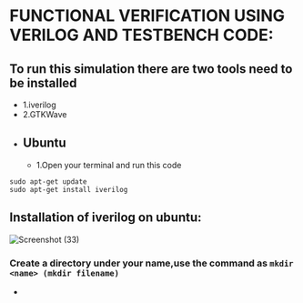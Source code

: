 # FUNCTIONAL VERIFICATION USING VERILOG AND TESTBENCH CODE:
## To run this simulation there are two tools need to be installed
- 1.iverilog
- 2.GTKWave
- ## Ubuntu
   - 1.Open your terminal and run this code
```
sudo apt-get update
sudo apt-get install iverilog
```
## Installation of iverilog on ubuntu:

![Screenshot (33)](https://github.com/Nithishv26-git/vsdsquadronmini/assets/173581404/bcddde7f-824d-4c13-88c2-339b92f445a8)
### Create a directory under your name,use the command as `mkdir <name> (mkdir filename)`
- 
